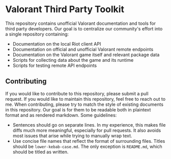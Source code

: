 # Valorant Third Party Toolkit

This repository contains unofficial Valorant documentation and tools for third party developers.
Our goal is to centralize our community's effort into a single repository containing:

- Documentation on the local Riot client API
- Documentation on official and unofficial Valorant remote endpoints
- Documentation on the Valorant game itself and relevant package data
- Scripts for collecting data about the game and its runtime
- Scripts for testing remote API endpoints

## Contributing

If you would like to contribute to this repository, please submit a pull request. 
If you would like to maintain this repository, feel free to reach out to me.
When contributing, please try to match the style of existing documents in this repository.
Our goal is for them to be readable both in plaintext format and as rendered markdown.
Some guidelines:

- Sentences should go on separate lines.
  In my experience, this makes file diffs much more meaningful, especially for pull requests.
  It also avoids most issues that arise while trying to manually wrap text.
- Use concise file names that reflect the format of surrounding files.
  Titles should be `lower-kebab-case.md`.
  The only exception is `README.md`, which should be titled as written.
